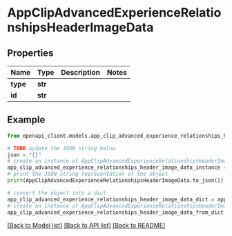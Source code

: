 # AppClipAdvancedExperienceRelationshipsHeaderImageData


## Properties

Name | Type | Description | Notes
------------ | ------------- | ------------- | -------------
**type** | **str** |  | 
**id** | **str** |  | 

## Example

```python
from openapi_client.models.app_clip_advanced_experience_relationships_header_image_data import AppClipAdvancedExperienceRelationshipsHeaderImageData

# TODO update the JSON string below
json = "{}"
# create an instance of AppClipAdvancedExperienceRelationshipsHeaderImageData from a JSON string
app_clip_advanced_experience_relationships_header_image_data_instance = AppClipAdvancedExperienceRelationshipsHeaderImageData.from_json(json)
# print the JSON string representation of the object
print(AppClipAdvancedExperienceRelationshipsHeaderImageData.to_json())

# convert the object into a dict
app_clip_advanced_experience_relationships_header_image_data_dict = app_clip_advanced_experience_relationships_header_image_data_instance.to_dict()
# create an instance of AppClipAdvancedExperienceRelationshipsHeaderImageData from a dict
app_clip_advanced_experience_relationships_header_image_data_from_dict = AppClipAdvancedExperienceRelationshipsHeaderImageData.from_dict(app_clip_advanced_experience_relationships_header_image_data_dict)
```
[[Back to Model list]](../README.md#documentation-for-models) [[Back to API list]](../README.md#documentation-for-api-endpoints) [[Back to README]](../README.md)


